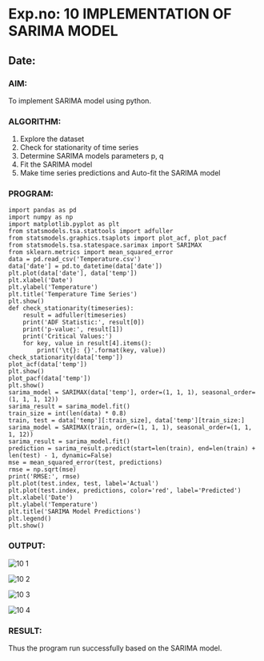 
# Exp.no: 10   IMPLEMENTATION OF SARIMA MODEL
## Date:

### AIM:

To implement SARIMA model using python.


### ALGORITHM:


1. Explore the dataset
2. Check for stationarity of time series
3. Determine SARIMA models parameters p, q
4. Fit the SARIMA model
5. Make time series predictions and Auto-fit the SARIMA model



### PROGRAM:
```
import pandas as pd
import numpy as np
import matplotlib.pyplot as plt
from statsmodels.tsa.stattools import adfuller
from statsmodels.graphics.tsaplots import plot_acf, plot_pacf
from statsmodels.tsa.statespace.sarimax import SARIMAX
from sklearn.metrics import mean_squared_error
data = pd.read_csv('Temperature.csv')
data['date'] = pd.to_datetime(data['date'])
plt.plot(data['date'], data['temp'])
plt.xlabel('Date')
plt.ylabel('Temperature')
plt.title('Temperature Time Series')
plt.show()
def check_stationarity(timeseries):
    result = adfuller(timeseries)
    print('ADF Statistic:', result[0])
    print('p-value:', result[1])
    print('Critical Values:')
    for key, value in result[4].items():
        print('\t{}: {}'.format(key, value))
check_stationarity(data['temp'])
plot_acf(data['temp'])
plt.show()
plot_pacf(data['temp'])
plt.show()
sarima_model = SARIMAX(data['temp'], order=(1, 1, 1), seasonal_order=(1, 1, 1, 12))
sarima_result = sarima_model.fit()
train_size = int(len(data) * 0.8)
train, test = data['temp'][:train_size], data['temp'][train_size:]
sarima_model = SARIMAX(train, order=(1, 1, 1), seasonal_order=(1, 1, 1, 12))
sarima_result = sarima_model.fit()
prediction = sarima_result.predict(start=len(train), end=len(train) + len(test) - 1, dynamic=False)
mse = mean_squared_error(test, predictions)
rmse = np.sqrt(mse)
print('RMSE:', rmse)
plt.plot(test.index, test, label='Actual')
plt.plot(test.index, predictions, color='red', label='Predicted')
plt.xlabel('Date')
plt.ylabel('Temperature')
plt.title('SARIMA Model Predictions')
plt.legend()
plt.show()
```

### OUTPUT:
![10 1](https://github.com/shaikSameerbasha5404/TSA_EXP10/assets/118707756/681feffd-149c-4841-aba8-7c25fb1edc06)


![10 2](https://github.com/shaikSameerbasha5404/TSA_EXP10/assets/118707756/0a74ec6b-3682-48e4-aa3c-eb6a6143c1e3)


![10 3](https://github.com/shaikSameerbasha5404/TSA_EXP10/assets/118707756/4cf8fba0-4c1b-458b-abf3-499794ec31b9)


![10 4](https://github.com/shaikSameerbasha5404/TSA_EXP10/assets/118707756/597d7c01-f0a8-4877-85dc-8797db59aaa9)


### RESULT:

Thus the program run successfully based on the SARIMA model.
